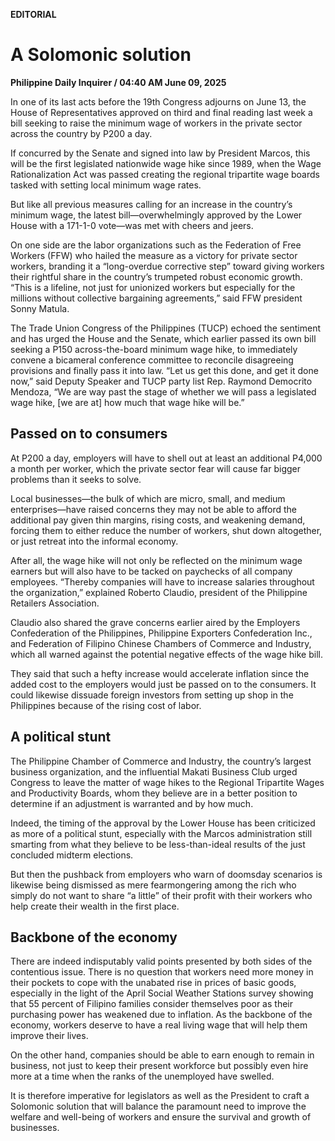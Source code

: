 **EDITORIAL**

# A Solomonic solution

****Philippine Daily Inquirer / 04:40 AM June 09, 2025****

In one of its last acts before the 19th Congress adjourns on June 13, the House of Representatives approved on third and final reading last week a bill seeking to raise the minimum wage of workers in the private sector across the country by P200 a day.

If concurred by the Senate and signed into law by President Marcos, this will be the first legislated nationwide wage hike since 1989, when the Wage Rationalization Act was passed creating the regional tripartite wage boards tasked with setting local minimum wage rates.

But like all previous measures calling for an increase in the country’s minimum wage, the latest bill—overwhelmingly approved by the Lower House with a 171-1-0 vote—was met with cheers and jeers.

On one side are the labor organizations such as the Federation of Free Workers (FFW) who hailed the measure as a victory for private sector workers, branding it a “long-overdue corrective step” toward giving workers their rightful share in the country’s trumpeted robust economic growth. “This is a lifeline, not just for unionized workers but especially for the millions without collective bargaining agreements,” said FFW president Sonny Matula.

The Trade Union Congress of the Philippines (TUCP) echoed the sentiment and has urged the House and the Senate, which earlier passed its own bill seeking a P150 across-the-board minimum wage hike, to immediately convene a bicameral conference committee to reconcile disagreeing provisions and finally pass it into law. “Let us get this done, and get it done now,” said Deputy Speaker and TUCP party list Rep. Raymond Democrito Mendoza, “We are way past the stage of whether we will pass a legislated wage hike, [we are at] how much that wage hike will be.”

## Passed on to consumers

At P200 a day, employers will have to shell out at least an additional P4,000 a month per worker, which the private sector fear will cause far bigger problems than it seeks to solve.

Local businesses—the bulk of which are micro, small, and medium enterprises—have raised concerns they may not be able to afford the additional pay given thin margins, rising costs, and weakening demand, forcing them to either reduce the number of workers, shut down altogether, or just retreat into the informal economy.

After all, the wage hike will not only be reflected on the minimum wage earners but will also have to be tacked on paychecks of all company employees. “Thereby companies will have to increase salaries throughout the organization,” explained Roberto Claudio, president of the Philippine Retailers Association.

Claudio also shared the grave concerns earlier aired by the Employers Confederation of the Philippines, Philippine Exporters Confederation Inc., and Federation of Filipino Chinese Chambers of Commerce and Industry, which all warned against the potential negative effects of the wage hike bill.

They said that such a hefty increase would accelerate inflation since the added cost to the employers would just be passed on to the consumers. It could likewise dissuade foreign investors from setting up shop in the Philippines because of the rising cost of labor.

## A political stunt

The Philippine Chamber of Commerce and Industry, the country’s largest business organization, and the influential Makati Business Club urged Congress to leave the matter of wage hikes to the Regional Tripartite Wages and Productivity Boards, whom they believe are in a better position to determine if an adjustment is warranted and by how much.

Indeed, the timing of the approval by the Lower House has been criticized as more of a political stunt, especially with the Marcos administration still smarting from what they believe to be less-than-ideal results of the just concluded midterm elections.

But then the pushback from employers who warn of doomsday scenarios is likewise being dismissed as mere fearmongering among the rich who simply do not want to share “a little” of their profit with their workers who help create their wealth in the first place.

## Backbone of the economy

There are indeed indisputably valid points presented by both sides of the contentious issue. There is no question that workers need more money in their pockets to cope with the unabated rise in prices of basic goods, especially in the light of the April Social Weather Stations survey showing that 55 percent of Filipino families consider themselves poor as their purchasing power has weakened due to inflation. As the backbone of the economy, workers deserve to have a real living wage that will help them improve their lives.

On the other hand, companies should be able to earn enough to remain in business, not just to keep their present workforce but possibly even hire more at a time when the ranks of the unemployed have swelled.

It is therefore imperative for legislators as well as the President to craft a Solomonic solution that will balance the paramount need to improve the welfare and well-being of workers and ensure the survival and growth of businesses.